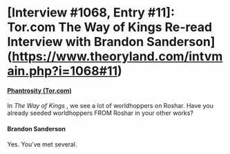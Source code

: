 # [Interview #1068, Entry #11]: Tor.com The Way of Kings Re-read Interview with Brandon Sanderson](https://www.theoryland.com/intvmain.php?i=1068#11)

#### [Phantrosity (Tor.com)](http://www.tor.com/blogs/2014/05/the-way-of-kings-reread-epilogue-and-all-that-comes-after#444881)

In
*The Way of Kings*
, we see a lot of worldhoppers on Roshar. Have you already seeded worldhoppers FROM Roshar in your other works?

#### Brandon Sanderson

Yes. You've met several.

